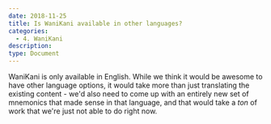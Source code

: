 ```yaml
---
date: 2018-11-25
title: Is WaniKani available in other languages?
categories:
  - 4. WaniKani
description:
type: Document
---
```

WaniKani is only available in English. While we think it would be awesome to have other language options, it would take more than just translating the existing content - we'd also need to come up with an entirely new set of mnemonics that made sense in that language, and that would take a _ton_ of work that we're just not able to do right now.
